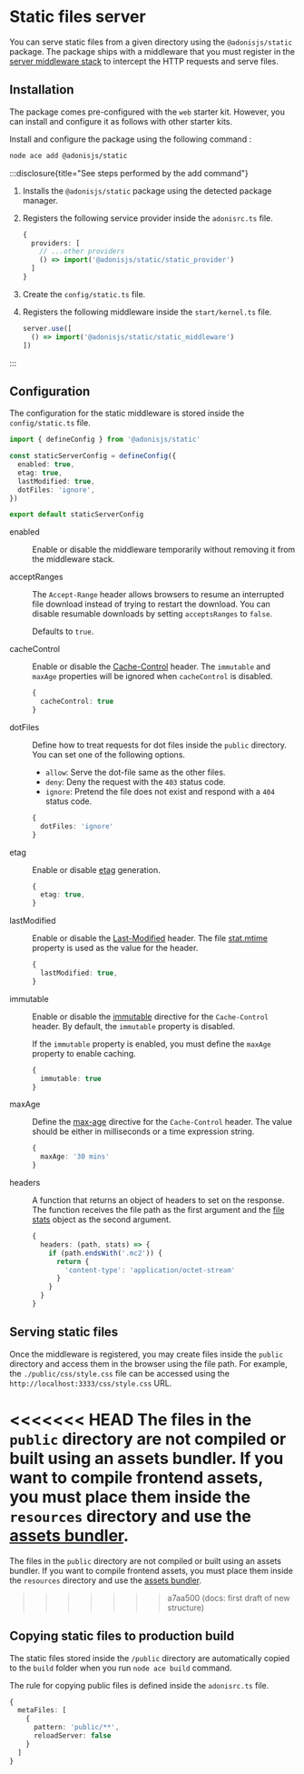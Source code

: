 # Static files server

You can serve static files from a given directory using the `@adonisjs/static` package. The package ships with a middleware that you must register in the [server middleware stack](middleware.md#server-middleware-stack) to intercept the HTTP requests and serve files.

## Installation

The package comes pre-configured with the `web` starter kit. However, you can install and configure it as follows with other starter kits.


Install and configure the package using the following command :

```sh
node ace add @adonisjs/static
```

:::disclosure{title="See steps performed by the add command"}

1. Installs the `@adonisjs/static` package using the detected package manager.

2. Registers the following service provider inside the `adonisrc.ts` file.

    ```ts
    {
      providers: [
        // ...other providers
        () => import('@adonisjs/static/static_provider')
      ]
    }
    ```

3. Create the `config/static.ts` file.

4. Registers the following middleware inside the `start/kernel.ts` file.

    ```ts
    server.use([
      () => import('@adonisjs/static/static_middleware')
    ])
    ```

:::

## Configuration

The configuration for the static middleware is stored inside the `config/static.ts` file.

```ts
import { defineConfig } from '@adonisjs/static'

const staticServerConfig = defineConfig({
  enabled: true,
  etag: true,
  lastModified: true,
  dotFiles: 'ignore',
})

export default staticServerConfig
```

<dl>

<dt>

  enabled

</dt>

<dd>

Enable or disable the middleware temporarily without removing it from the middleware stack.

</dd>

<dt>

  acceptRanges

</dt>

<dd>

The `Accept-Range` header allows browsers to resume an interrupted file download instead of trying to restart the download. You can disable resumable downloads by setting `acceptsRanges` to `false`.

Defaults to `true`.

</dd>

<dt>

  cacheControl

</dt>

<dd>

Enable or disable the [Cache-Control](https://developer.mozilla.org/en-US/docs/Web/HTTP/Headers/Cache-Control) header. The `immutable` and `maxAge` properties will be ignored when `cacheControl` is disabled.


```ts
{
  cacheControl: true
}
```
</dd>


<dt>

  dotFiles

</dt>

<dd>

Define how to treat requests for dot files inside the `public` directory. You can set one of the following options.

- `allow`: Serve the dot-file same as the other files.
- `deny`: Deny the request with the `403` status code.
- `ignore`: Pretend the file does not exist and respond with a `404` status code.

```ts
{
  dotFiles: 'ignore'
}
```

</dd>


<dt>

  etag

</dt>

<dd>


Enable or disable [etag](https://developer.mozilla.org/en-US/docs/Web/HTTP/Headers/ETag) generation.

```ts
{
  etag: true,
}
```

</dd>

<dt>

  lastModified

</dt>

<dd>


Enable or disable the [Last-Modified](https://developer.mozilla.org/en-US/docs/Web/HTTP/Headers/Last-Modified) header. The file [stat.mtime](https://nodejs.org/api/fs.html#statsmtime) property is used as the value for the header.

```ts
{
  lastModified: true,
}
```

</dd>


<dt>

  immutable

</dt>

<dd>


Enable or disable the [immutable](https://developer.mozilla.org/en-US/docs/Web/HTTP/Headers/Cache-Control#immutable) directive for the `Cache-Control` header. By default, the `immutable` property is disabled.

If the `immutable` property is enabled, you must define the `maxAge` property to enable caching.

```ts
{
  immutable: true
}
```

</dd>

<dt>

  maxAge

</dt>

<dd>

Define the [max-age](https://developer.mozilla.org/en-US/docs/Web/HTTP/Headers/Cache-Control#max-age) directive for the `Cache-Control` header. The value should be either in milliseconds or a time expression string.

```ts
{
  maxAge: '30 mins'
}
```

</dd>

<dt>

  headers

</dt>

<dd>

A function that returns an object of headers to set on the response. The function receives the file path as the first argument and the [file stats](https://nodejs.org/api/fs.html#class-fsstats) object as the second argument.

```ts
{
  headers: (path, stats) => {
    if (path.endsWith('.mc2')) {
      return {
        'content-type': 'application/octet-stream'
      }
    }
  }
}
```

</dd>


</dl>

## Serving static files

Once the middleware is registered, you may create files inside the `public` directory and access them in the browser using the file path. For example, the `./public/css/style.css` file can be accessed using the `http://localhost:3333/css/style.css` URL.

<<<<<<< HEAD
The files in the `public` directory are not compiled or built using an assets bundler. If you want to compile frontend assets, you must place them inside the `resources` directory and use the [assets bundler](../basics/vite.md).
=======
The files in the `public` directory are not compiled or built using an assets bundler. If you want to compile frontend assets, you must place them inside the `resources` directory and use the [assets bundler](../../basics/vite).
>>>>>>> a7aa500 (docs: first draft of new structure)

## Copying static files to production build
The static files stored inside the `/public` directory are automatically copied to the `build` folder when you run `node ace build` command.

The rule for copying public files is defined inside the `adonisrc.ts` file.

```ts
{
  metaFiles: [
    {
      pattern: 'public/**',
      reloadServer: false
    }
  ]
}
```
